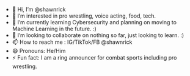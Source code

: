 - 👋 Hi, I’m @shawnrick
- 👀 I’m interested in pro wrestling, voice acting, food, tech.
- 🌱 I’m currently learning Cybersecurity and planning on moving to Machine Learning in the future. :)
- 💞️ I’m looking to collaborate on nothing so far, just looking to learn. :)
- 📫 How to reach me : IG/TikTok/FB @shawnrick
- 😄 Pronouns: He/Him
- ⚡ Fun fact: I am a ring announcer for combat sports including pro wrestling.

<!---
shawnrick/shawnrick is a ✨ special ✨ repository because its `README.md` (this file) appears on your GitHub profile.
You can click the Preview link to take a look at your changes.
--->
